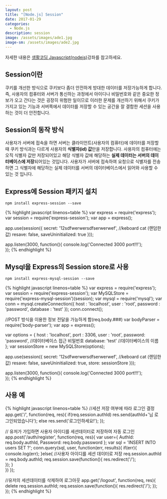```yaml
---
layout: post
title: "[Node.js] Session"
date: 2017-01-29
categories:
  - Node.js
description: session
image: /assets/images/ade1.jpg
image-sm: /assets/images/ade2.jpg
---
```


자세한 내용은 [생활코딩 Javascript(nodejs)](https://opentutorials.org/course/2136/12068)강좌를 참고하세요.

## Session이란

쿠키를 개선한 방식으로 쿠키보다 좀더 안전하게 방대한 데이터를 저장가능하게 합니다.  
즉, 사용자의 컴퓨터와 서버가 통신하는 과정에서 아이디나 비밀번호와 같은 중요한 정보가 오고 간다는 것은 굉장히 위험한 일이므로 이러한 문제를 개선하기 위해서 쿠키가 가지고 있는 기능과 서버쪽에서 데이터를 저장할 수 있는 공간을 잘 결합한 세션을 사용하는 것이 더 안전합니다.

## Session의 동작 방식

사용자가 서버에 접속을 하면 서버는 클라이언트(사용자의 컴퓨터)에 데이터를 저장할 때 쿠키 
방식과는 다르게 사용자의 **식별자(id) 값**만을 저장합니다. 
사용자의 컴퓨터에는 오직 식별자 값만 저장되어있고 해당 식별자 값에 해당하는 **실제 데이터는 
서버의 데이터베이스에 저장**되어있는 것입니다. 사용자가 서버에 접속하여 요청으로 식별자를 
전송하면 그 식별자에 해당하는 실제 데이터를 서버의 데이터베이스에서 읽어와 사용할 수 있는 것 입니다.

## Express에 Session 패키지 설치

	npm install express-session --save

{% highlight javascript linenos=table %}
var express = require('express');
var session = require('express-session');
var app = express();

app.use(session({
	secret: '12sdfwerwersdfserwerwef', //keboard cat (랜덤한 값)
	resave: false,
	saveUninitialized: true
}));

app.listen(3000, function(){
	console.log('Connected 3000 port!!!');		
});
{% endhighlight %}

## Mysql을 Express의 Session store로 사용
	
	npm install express-mysql-session --save

{% highlight javascript linenos=table %}
var express = require('express');
var session = require('express-session');
var MySQLStore = require('express-mysql-session')(session);
var mysql = require('mysql');
var conn = mysql.createConnection({
	host     : 'localhost',
	user     : 'root',
	password : 'password',
	database : 'test'
});
conn.connect();

//POST 방식을 이용한 정보 전달을 가능하게 함(req.body.###)
var bodyParser = require('body-parser');
var app = express();

var options = {
	host	: 'localhost',
	port	: 3306,
	user	: 'root',
	password: 'password',		//데이터베이스 접근 비밀번호
	database: 'test'		//데이터베이스의 이름
};
var sessionStore = new MySQLStore(options);

app.use(session({
	secret: '12sdfwerwersdfserwerwef', //keboard cat (랜덤한 값)
	resave: false,
	saveUninitialized: true,
	store: sessionStore
}));

app.listen(3000, function(){
	console.log('Connected 3000 port!!!');		
});
{% endhighlight %}

## 사용 예

{% highlight javascript linenos=table %}
//세션 저장 여부에 따라 로그인 결정
app.get('/', function(req, res){
	if(req.session.authId)
		res.send(authId+'님 로그인되었습니다');
	else
		res.send('로그인하세요!');
});

// 유저가 가입하면 사용자 아이디를 세션데이터로 저장하여 자동 로그인
app.post('/auth/register', function(req, res){
	var user={
		AuthId: req.body.authId,
		Password: req.body.password
	};
	var sql = 'INSERT INTO users SET ?';
	conn.query(sql, user, function(err, results){
		if(err){
			console.log(err);
		}else{
			//사용자 아이디를 세션 데이터로 저장
			req.session.authId = req.body.authId;
			req.session.save(function(){
				res.redirect('/');		
			});
		}		
	})
});

//유저의 세션데이터를 삭제하여 로그아웃
app.get('/logout', function(req, res){
	delete req.session.authId;
	req.session.save(function(){
		res.redirect('/');
	});
});
{% endhighlight %}

